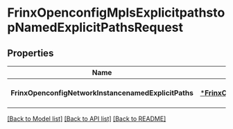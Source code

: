 # FrinxOpenconfigMplsExplicitpathstopNamedExplicitPathsRequest

## Properties
Name | Type | Description | Notes
------------ | ------------- | ------------- | -------------
**FrinxOpenconfigNetworkInstancenamedExplicitPaths** | [***FrinxOpenconfigMplsExplicitpathstopNamedExplicitPaths**](frinx.openconfig.mpls.explicitpathstop.NamedExplicitPaths.md) |  | [optional] [default to null]

[[Back to Model list]](../README.md#documentation-for-models) [[Back to API list]](../README.md#documentation-for-api-endpoints) [[Back to README]](../README.md)


